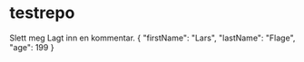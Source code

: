 # testrepo
Slett meg
Lagt inn en kommentar.
{
  "firstName": "Lars",
  "lastName": "Flage",
  "age": 199
}
